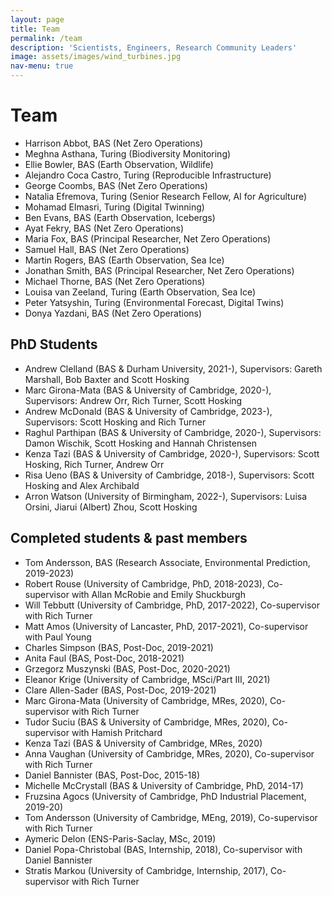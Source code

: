 ```yaml
---
layout: page
title: Team
permalink: /team
description: 'Scientists, Engineers, Research Community Leaders'
image: assets/images/wind_turbines.jpg
nav-menu: true
---
```


<h1>Team</h1>

* Harrison Abbot, BAS (Net Zero Operations)
* Meghna Asthana, Turing (Biodiversity Monitoring)
* Ellie Bowler, BAS (Earth Observation, Wildlife)
* Alejandro Coca Castro, Turing (Reproducible Infrastructure)
* George Coombs, BAS (Net Zero Operations)
* Natalia Efremova, Turing (Senior Research Fellow, AI for Agriculture)
* Mohamad Elmasri, Turing (Digital Twinning)
* Ben Evans, BAS (Earth Observation, Icebergs)
* Ayat Fekry, BAS (Net Zero Operations)
* Maria Fox, BAS (Principal Researcher, Net Zero Operations)
* Samuel Hall, BAS (Net Zero Operations)
* Martin Rogers, BAS (Earth Observation, Sea Ice)
* Jonathan Smith, BAS (Principal Researcher, Net Zero Operations)
* Michael Thorne, BAS (Net Zero Operations)
* Louisa van Zeeland, Turing (Earth Observation, Sea Ice)
* Peter Yatsyshin, Turing (Environmental Forecast, Digital Twins)
* Donya Yazdani, BAS (Net Zero Operations)

## PhD Students
* Andrew Clelland (BAS & Durham University, 2021-), Supervisors: Gareth Marshall, Bob Baxter and Scott Hosking
* Marc Girona-Mata (BAS & University of Cambridge, 2020-), Supervisors: Andrew Orr, Rich Turner, Scott Hosking
* Andrew McDonald (BAS & University of Cambridge, 2023-), Supervisors: Scott Hosking and Rich Turner
* Raghul Parthipan (BAS & University of Cambridge, 2020-), Supervisors: Damon Wischik, Scott Hosking and Hannah Christensen
* Kenza Tazi (BAS & University of Cambridge, 2020-), Supervisors: Scott Hosking, Rich Turner, Andrew Orr
* Risa Ueno (BAS & University of Cambridge, 2018-), Supervisors: Scott Hosking and Alex Archibald
* Arron Watson (University of Birmingham, 2022-), Supervisors: Luisa Orsini, Jiarui (Albert) Zhou, Scott Hosking

<!-- ## Masters Students -->

<!-- ## Internship Students -->


## Completed students & past members
* Tom Andersson, BAS (Research Associate, Environmental Prediction, 2019-2023)
* Robert Rouse (University of Cambridge, PhD, 2018-2023), Co-supervisor with Allan McRobie and Emily Shuckburgh
* Will Tebbutt (University of Cambridge, PhD, 2017-2022), Co-supervisor with Rich Turner
* Matt Amos (University of Lancaster, PhD, 2017-2021), Co-supervisor with Paul Young
* Charles Simpson (BAS, Post-Doc, 2019-2021)
* Anita Faul (BAS, Post-Doc, 2018-2021)
* Grzegorz Muszynski (BAS, Post-Doc, 2020-2021) 
* Eleanor Krige (University of Cambridge, MSci/Part III, 2021)
* Clare Allen-Sader (BAS, Post-Doc, 2019-2021) 
* Marc Girona-Mata (University of Cambridge, MRes, 2020), Co-supervisor with Rich Turner
* Tudor Suciu (BAS & University of Cambridge, MRes, 2020), Co-supervisor with Hamish Pritchard
* Kenza Tazi (BAS & University of Cambridge, MRes, 2020)
* Anna Vaughan (University of Cambridge, MRes, 2020), Co-supervisor with Rich Turner
* Daniel Bannister (BAS, Post-Doc, 2015-18)
* Michelle McCrystall (BAS & University of Cambridge, PhD, 2014-17)
* Fruzsina Agocs (University of Cambridge, PhD Industrial Placement, 2019-20)
* Tom Andersson (University of Cambridge, MEng, 2019), Co-supervisor with Rich Turner
* Aymeric Delon (ENS-Paris-Saclay, MSc, 2019)
* Daniel Popa-Christobal (BAS, Internship, 2018), Co-supervisor with Daniel Bannister
* Stratis Markou (University of Cambridge, Internship, 2017), Co-supervisor with Rich Turner



